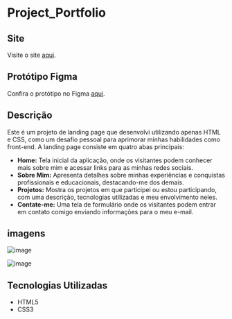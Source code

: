 # Project_Portfolio

## Site
Visite o site [aqui](https://project-portfolio-nmyf.vercel.app/).

## Protótipo Figma
Confira o protótipo no Figma [aqui](https://www.figma.com/file/cgO2zItUXdH50aBTFVc1IN/project-portif%C3%B3lio?type=design&node-id=0%3A1&mode=design&t=S9Ap7DIotBoWyvmE-1).


## Descrição
Este é um projeto de landing page que desenvolvi utilizando apenas HTML e CSS, como um desafio pessoal para aprimorar minhas habilidades como front-end. A landing page consiste em quatro abas principais:

- **Home:** Tela inicial da aplicação, onde os visitantes podem conhecer mais sobre mim e acessar links para as minhas redes sociais.
- **Sobre Mim:** Apresenta detalhes sobre minhas experiências e conquistas profissionais e educacionais, destacando-me dos demais.
- **Projetos:** Mostra os projetos em que participei ou estou participando, com uma descrição, tecnologias utilizadas e meu envolvimento neles.
- **Contate-me:** Uma tela de formulário onde os visitantes podem entrar em contato comigo enviando informações para o meu e-mail.


## imagens
![image](https://github.com/RobsonMendes37/project-portfolio/assets/111722533/6c4f1498-fd15-49aa-af80-a442ab3f75a5)

![image](https://github.com/RobsonMendes37/project-portfolio/assets/111722533/67031d0c-cf82-4bb1-8d11-a612c03f9fdc)


## Tecnologias Utilizadas
- HTML5
- CSS3
